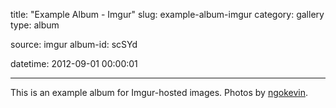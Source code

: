 title: "Example Album - Imgur"
slug: example-album-imgur
category: gallery
type: album

source: imgur
album-id: scSYd

datetime: 2012-09-01 00:00:01

---

This is an example album for Imgur-hosted images.
Photos by [ngokevin](http://ngokevin.com).
